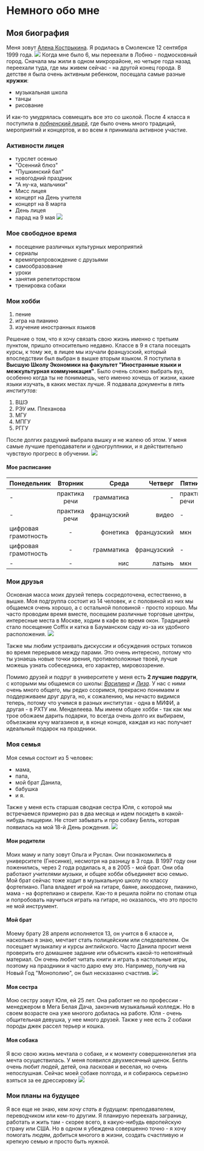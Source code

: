 # Немного обо мне
## Моя биография
Меня зовут [Алена Кострыкина](https://vk.com/id106294818). Я родилась в Смоленске 12 сентября 1999 года. 
![](https://pp.userapi.com/c604830/v604830818/97e/6586nI1HVOY.jpg)
Когда мне было 6, мы переехали в Лобню - подмосковный город. Сначала мы жили в одном микрорайоне, но четыре года назад переехали туда, где мы живем сейчас - на другой конец города.
В детстве я была очень активным ребенком, посещала самые разные **кружки**:
  + музыкальная школа
  + танцы
  + рисование
  
И как-то умудрялась совмещать все это со школой. После 4 класса я поступила в [*лобненский лицей*](http://www.lobnya-licei.ru/), где было очень много традиций, мероприятий и концертов, и во всем я принимала активное участие.
### Активности лицея
  - турслет осенью
  - "Осенний блюз"
  - "Пушкинский бал"
  - новогодний праздник
  - "А ну-ка, мальчики"
  - Мисс лицея
  - концерт на День учителя
  - концерт на 8 марта
  - День лицея
  - парад на 9 мая
  ![](https://pp.userapi.com/c830400/v830400822/5ca53/Zl8XldiXNNk.jpg)
  
### Мое свободное время
   - посещение различных культурных мероприятий
   - сериалы
   - времяпрепровождение с друзьями
   - самообразование
   - уроки
   - занятия репетиторством 
   - тренировка собаки
  
### Мои хобби
   1. пение
   2. игра на пианино
   3. изучение иностранных языков
   
Решение о том, что я хочу связать свою жизнь именно с третьим пунктом, пришло относительно недавно. Классе в 9 я стала посещать курсы, к тому же, в лицее мы изучали французский, который впоследствии был выбран в вышке вторым языком.
Я поступила в **Высшую Школу Экономики на факультет "Иностранные языки и межкультурная коммуникация"**. Было очень сложно выбрать вуз, особенно когда ты не понимаешь, чего именно хочешь от жизни, какие языки изучать, в каких местах лучше. Я подавала документы в *пять институтов:*
   1. ВШЭ
   2. РЭУ им. Плеханова
   3. МГУ
   4. МПГУ
   5. РГГУ
   
   После долгих раздумий выбрала вышку и не жалею об этом. У меня самые лучшие преподаватели и одногруппники, и я действительно чувствую прогресс в обучении.
  ![](https://pp.userapi.com/c841521/v841521623/36d3c/gDOrg7McPkg.jpg)
  
#### Мое расписание
Понедельник|Вторник|Среда|Четверг|Пятница
---|:---:|---:|---:|---
-|практика речи|грамматика|-|практика речи
-|практика речи|французский|видео|-
цифровая грамотность|-|фонетика|французский|мкн
цифровая грамотность|-|грамматика|французский|-
-|-|нис|латынь|мкн

### Мои друзья
Основная масса моих друзей теперь сосредоточена, естественно, в вышке. Моя подгруппа состоит из 14 человек, и с половиной из них мы общаемся очень хорошо, а с остальной половиной - просто хорошо. Мы часто проводим время вместе, посещаем различные торговые центры, интересные места в Москве, ходим в кафе во время окон. Традицией стало посещение Coffix и катка в Бауманском саду из-за их удобного расположения. 
![](https://pp.userapi.com/c840726/v840726105/44ea3/X5Tm03pW_fQ.jpg)

Также мы любим устраивать дискуссии и обсуждения острых топиков во время перерывов между парами. Это очень интересно, потому что ты узнаешь новые точки зрения, противоположные твоей, лучше можешь узнать собеседника, его характер, мировоззрение.

Помимо друзей и подруг в университете у меня есть **2 лучшие подруги**, с которыми мы общаемся со школы: *[Василина](https://vk.com/id295880989) и [Лиза](https://vk.com/id139535846)*. 
У нас с ними очень много общего, мы редко ссоримся, прекрасно понимаем и поддерживаем друг друга, но, к сожалению, мы нечасто видимся теперь, потому что учимся в разных институтах - одна в МИФИ, а другая - в РХТУ им. Менделеева. 
Мы имеем общее хобби - так как мы трое обожаем дарить подарки, то всегда очень долго их выбираем, объезжаем кучу магазинов и, в конце концов, каждая из нас получает идеальный подарок на праздники.

### Моя семья
Моя семья состоит из 5 человек: 
  + мама, 
  + папа, 
  + мой брат Данила, 
  + бабушка 
  + и я. 
  
Также у меня есть старшая сводная сестра Юля, с которой мы встречаемся примерно раз в два месяца и идем посидеть в какой-нибудь пиццерии. Не стоит забывать и про собаку Белль, которая появилась на мой 18-й День рождения.
![](https://pp.userapi.com/c840536/v840536037/24abb/NPKKAiJgXRI.jpg)
#### Мои родители
Моих маму и папу зовут Ольга и Руслан. Они познакомились в университете (Гнесинке), несмотря на разницу в 3 года. В 1997 году они поженились, через 2 года родилась я, а в 2005 - мой брат. Они оба работают *учителями музыки*, и общее хобби объединяет всю семью. Мой брат сейчас тоже ходит в музыкальную школу по классу фортепиано. Папа владеет игрой на гитаре, баяне, аккордеоне, пианино, мама - на фортепиано и свирели. Как-то я решила пойти по стопам отца и попробовать научиться играть на гитаре, но оказалось, что это просто не мой инструмент.
#### Мой брат
Моему брату 28 апреля исполняется 13, он учится в 6 классе и, насколько я знаю, мечтает стать полицейским или следователем. Он посещает музыкалку и курсы английского. Часто Данила просит меня проверить его домашнее задание или объяснить какой-то непонятный материал. Он очень любит читать книги и играть в настольные игры, поэтому на праздники я часто дарю ему это. Например, получив на Новый Год "Монополию", он был несказанно счастлив.
![](https://pp.userapi.com/c638124/v638124818/36862/Xuny5RGyZU4.jpg)
#### Моя сестра
Мою сестру зовут Юля, ей 25 лет. Она работает не по профессии - менеджером в Мега Белая Дача, закончив музыкальный колледж. Но в своем возрасте она уже многого добилась на работе. Юля - очень общительная девушка, у нее много друзей. Также у нее есть 2 собаки породы джек рассел терьер и кошка. 
#### Моя собака
Я всю свою жизнь мечтала о собаке, и к моменту совершеннолетия эта мечта осуществилась. У меня появился двухмесячный щенок. Белль очень любит людей, детей, она ласковая и веселая, но очень непослушная. Сейчас моей собаке полгода, и я собираюсь серьезно взяться за ее дрессировку
![](https://pp.userapi.com/c638124/v638124818/36862/Xuny5RGyZU4.jpg)

### Мои планы на будущее
Я все еще не знаю, кем *хочу стать в будущем*: преподавателем, переводчиком или кем-то другим. Я планирую переехать заграницу, работать и жить там - скорее всего, в какую-нибудь европейскую страну или США. Но в одном я убеждена совершенно точно - я хочу помогать людям, добиться многого в жизни, создать счастливую и крепкую семью и просто быть нужной.

